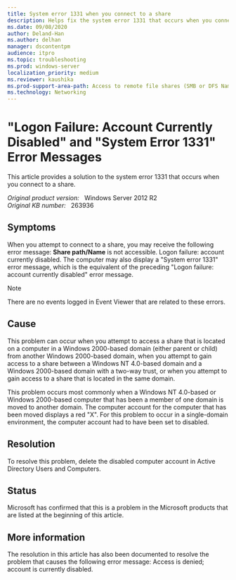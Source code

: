 ```yaml
---
title: System error 1331 when you connect to a share
description: Helps fix the system error 1331 that occurs when you connect to a share.
ms.date: 09/08/2020
author: Deland-Han
ms.author: delhan
manager: dscontentpm
audience: itpro
ms.topic: troubleshooting
ms.prod: windows-server
localization_priority: medium
ms.reviewer: kaushika
ms.prod-support-area-path: Access to remote file shares (SMB or DFS Namespace)
ms.technology: Networking
---
```

# "Logon Failure: Account Currently Disabled" and "System Error 1331" Error Messages

This article provides a solution to the system error 1331 that occurs when you connect to a share.

_Original product version:_ &nbsp; Windows Server 2012 R2  
_Original KB number:_ &nbsp; 263936

## Symptoms

When you attempt to connect to a share, you may receive the following error message:
 **Share path/Name** is not accessible.
Logon failure: account currently disabled.
The computer may also display a "System error 1331" error message, which is the equivalent of the preceding "Logon failure: account currently disabled" error message.

> [!NOTE]
> There are no events logged in Event Viewer that are related to these errors.

## Cause

This problem can occur when you attempt to access a share that is located on a computer in a Windows 2000-based domain (either parent or child) from another Windows 2000-based domain, when you attempt to gain access to a share between a Windows NT 4.0-based domain and a Windows 2000-based domain with a two-way trust, or when you attempt to gain access to a share that is located in the same domain.

This problem occurs most commonly when a Windows NT 4.0-based or Windows 2000-based computer that has been a member of one domain is moved to another domain. The computer account for the computer that has been moved displays a red "X". For this problem to occur in a single-domain environment, the computer account had to have been set to disabled.

## Resolution

To resolve this problem, delete the disabled computer account in Active Directory Users and Computers.

## Status

Microsoft has confirmed that this is a problem in the Microsoft products that are listed at the beginning of this article.

## More information

The resolution in this article has also been documented to resolve the problem that causes the following error message:
Access is denied; account is currently disabled.
